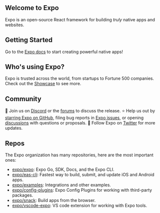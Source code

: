 ## Welcome to Expo

Expo is an open-source React framework for building _truly_ native apps and websites.

## Getting Started

Go to the [Expo docs](https://docs.expo.dev/) to start creating powerful native apps!

## Who's using Expo?

Expo is trusted across the world, from startups to Fortune 500 companies. Check out the [Showcase](https://expo.dev/customers) to see more.

## Community

💬 Join us on [Discord](https://chat.expo.dev/) or the [forums](https://forums.expo.dev/) to discuss the release.
⭐️ Help us out by [starring Expo on GitHub](https://github.com/expo/expo), filing bug reports in [Expo issues](https://github.com/expo/expo/issues), or opening [discussions](https://github.com/expo/expo/discussions) with questions or proposals.
👥 Follow Expo on [Twitter](https://twitter.com/expo) for more updates.

## Repos

The Expo organization has many repositories, here are the most important ones:

<!--
This is a list of packages we want users to contribute to and interact with.

Repos like expo/fyi for example aren't super useful out of context.
-->

- [expo/expo](https://github.com/expo/expo): Expo Go, SDK, Docs, and the Expo CLI.
- [expo/eas-cli](https://github.com/expo/eas-cli): Fastest way to build, submit, and update iOS and Android apps.
- [expo/examples](https://github.com/expo/examples): Integrations and other examples.
- [expo/config-plugins](https://github.com/expo/config-plugins): Expo Config Plugins for working with third-party packages.
- [expo/snack](https://github.com/expo/snack): Build apps from the browser.
- [expo/vscode-expo](https://github.com/expo/vscode-expo): VS code extension for working with Expo tools.
